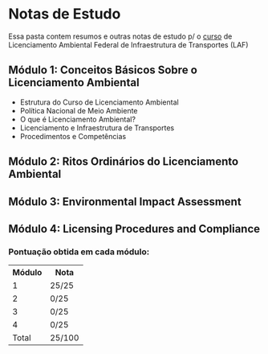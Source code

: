 # Notas de Estudo

Essa pasta contem resumos e outras notas de estudo p/ o [curso](https://www.escolavirtual.gov.br/curso/919) de Licenciamento Ambiental Federal de Infraestrutura de Transportes (LAF)

## Módulo 1: Conceitos Básicos Sobre o Licenciamento Ambiental
- Estrutura do Curso de Licenciamento Ambiental
- Política Nacional de Meio Ambiente
- O que é Licenciamento Ambiental?
- Licenciamento e Infraestrutura de Transportes
- Procedimentos e Competências

## Módulo 2: Ritos Ordinários do Licenciamento Ambiental


## Módulo 3: Environmental Impact Assessment


## Módulo 4: Licensing Procedures and Compliance


### Pontuação obtida em cada módulo:

<table>
    <tr>
    <th>Módulo</th>
    <th>Nota</th>
    </tr>
    <tr>
        <td>1</td>
        <td>25/25</td>
    </tr>
    <tr>
        <td>
        2
        </td>
        <td>
        0/25
        </td>
    </tr>
    <tr>
        <td>
        3
        </td>
        <td>
        0/25
        </td>
    </tr>
    <tr>
        <td>
        4
        </td>
        <td>
        0/25
        </td>
    </tr>
    <tr>
        <td>
        Total
        </td>
        <td>
        25/100
        </td>
    </tr>
</table>